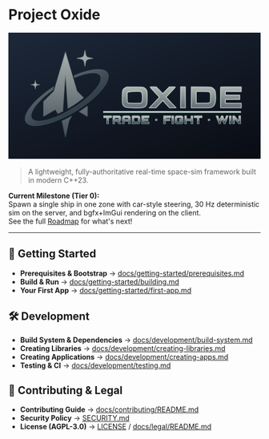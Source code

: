 # Project Oxide

![oxide-banner-v2](docs/assets/oxide-banner.svg?v=2)

> A lightweight, fully-authoritative real-time space-sim framework built in modern C++23.

**Current Milestone (Tier 0):**  
Spawn a single ship in one zone with car-style steering, 30 Hz deterministic sim on the server, and bgfx+ImGui rendering on the client.  
See the full [Roadmap](docs/development/README.md#roadmap) for what's next!

---

## 🚀 Getting Started
- **Prerequisites & Bootstrap** → [docs/getting-started/prerequisites.md](docs/getting-started/prerequisites.md)
- **Build & Run** → [docs/getting-started/building.md](docs/getting-started/building.md)
- **Your First App** → [docs/getting-started/first-app.md](docs/getting-started/first-app.md)

## 🛠 Development
- **Build System & Dependencies** → [docs/development/build-system.md](docs/development/build-system.md)
- **Creating Libraries** → [docs/development/creating-libraries.md](docs/development/creating-libraries.md)
- **Creating Applications** → [docs/development/creating-apps.md](docs/development/creating-apps.md)
- **Testing & CI** → [docs/development/testing.md](docs/development/testing.md)

## 🤝 Contributing & Legal
- **Contributing Guide** → [docs/contributing/README.md](docs/contributing/README.md)
- **Security Policy** → [SECURITY.md](SECURITY.md)
- **License (AGPL-3.0)** → [LICENSE](LICENSE) / [docs/legal/README.md](docs/legal/README.md)